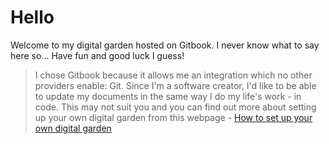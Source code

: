# Hello

Welcome to my digital garden hosted on Gitbook. I never know what to say here so... Have fun and good luck I guess!

> I chose Gitbook because it allows me an integration which no other providers enable: Git. Since I'm a software creator, I'd like to be able to update my documents in the same way I do my life's work - in code. This may not suit you and you can find out more about setting up your own digital garden from this webpage - [How to set up your own digital garden](https://nesslabs.com/digital-garden-set-up)

